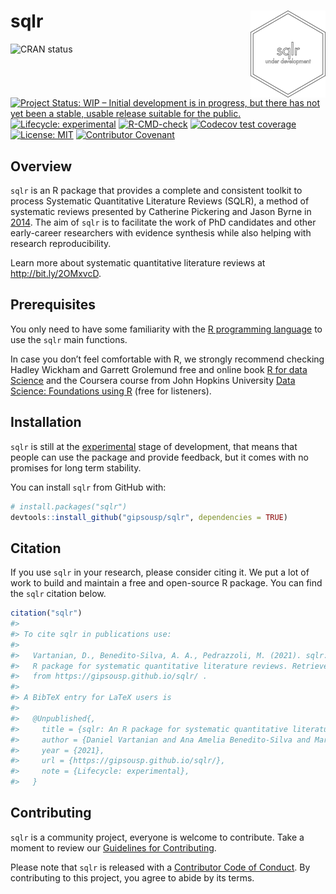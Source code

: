 
<!-- README.md is generated from README.Rmd. Please edit that file -->

# sqlr <a href='https://gipsousp.github.io/sqlr'><img src='man/figures/logo.png' align="right" height="139" /></a>

<!-- badges: start -->

![CRAN status](https://www.r-pkg.org/badges/version/sqlr) [![Project
Status: WIP – Initial development is in progress, but there has not yet
been a stable, usable release suitable for the
public.](https://www.repostatus.org/badges/latest/wip.svg)](https://www.repostatus.org/#wip)
[![Lifecycle:
experimental](https://img.shields.io/badge/lifecycle-experimental-orange.svg)](https://lifecycle.r-lib.org/articles/stages.html#experimental)
[![R-CMD-check](https://github.com/gipsousp/sqlr/workflows/R-CMD-check/badge.svg)](https://github.com/gipsousp/sqlr/actions)
[![Codecov test
coverage](https://codecov.io/gh/gipsousp/sqlr/branch/master/graph/badge.svg)](https://codecov.io/gh/gipsousp/sqlr?branch=master)
[![License:
MIT](https://img.shields.io/badge/license-MIT-green)](https://choosealicense.com/licenses/mit/)
[![Contributor
Covenant](https://img.shields.io/badge/Contributor%20Covenant-v2.0%20adopted-ff69b4.svg)](https://gipsousp.github.io/mctq/CODE_OF_CONDUCT.html)
<!-- badges: end -->

## Overview

`sqlr` is an R package that provides a complete and consistent toolkit
to process Systematic Quantitative Literature Reviews (SQLR), a method
of systematic reviews presented by Catherine Pickering and Jason Byrne
in [2014](https://doi.org/10.1080/07294360.2013.841651). The aim of
`sqlr` is to facilitate the work of PhD candidates and other
early-career researchers with evidence synthesis while also helping with
research reproducibility.

Learn more about systematic quantitative literature reviews at
<http://bit.ly/2OMxvcD>.

## Prerequisites

You only need to have some familiarity with the [R programming
language](https://www.r-project.org/) to use the `sqlr` main functions.

In case you don’t feel comfortable with R, we strongly recommend
checking Hadley Wickham and Garrett Grolemund free and online book [R
for data Science](https://r4ds.had.co.nz/) and the Coursera course from
John Hopkins University [Data Science: Foundations using
R](https://www.coursera.org/specializations/data-science-foundations-r)
(free for listeners).

## Installation

`sqlr` is still at the
[experimental](https://lifecycle.r-lib.org/articles/stages.html#experimental)
stage of development, that means that people can use the package and
provide feedback, but it comes with no promises for long term stability.

You can install `sqlr` from GitHub with:

``` r
# install.packages("sqlr")
devtools::install_github("gipsousp/sqlr", dependencies = TRUE)
```

## Citation

If you use `sqlr` in your research, please consider citing it. We put a
lot of work to build and maintain a free and open-source R package. You
can find the `sqlr` citation below.

``` r
citation("sqlr")
#> 
#> To cite sqlr in publications use:
#> 
#>   Vartanian, D., Benedito-Silva, A. A., Pedrazzoli, M. (2021). sqlr: An
#>   R package for systematic quantitative literature reviews. Retrieved
#>   from https://gipsousp.github.io/sqlr/ .
#> 
#> A BibTeX entry for LaTeX users is
#> 
#>   @Unpublished{,
#>     title = {sqlr: An R package for systematic quantitative literature reviews},
#>     author = {Daniel Vartanian and Ana Amelia Benedito-Silva and Mario Pedrazzoli},
#>     year = {2021},
#>     url = {https://gipsousp.github.io/sqlr/},
#>     note = {Lifecycle: experimental},
#>   }
```

## Contributing

`sqlr` is a community project, everyone is welcome to contribute. Take a
moment to review our [Guidelines for
Contributing](https://gipsousp.github.io/sqlr/CONTRIBUTING.html).

Please note that `sqlr` is released with a [Contributor Code of
Conduct](https://gipsousp.github.io/sqlr/CODE_OF_CONDUCT.html). By
contributing to this project, you agree to abide by its terms.
